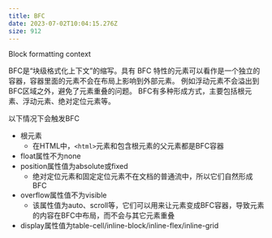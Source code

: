 ```yaml
---
title: BFC
date: 2023-07-02T10:04:15.276Z
size: 912
---
```

Block formatting context

BFC是“块级格式化上下文”的缩写。具有 BFC 特性的元素可以看作是一个独立的容器，容器里面的元素不会在布局上影响到外部元素。
例如浮动元素不会溢出到BFC区域之外，避免了元素重叠的问题。
BFC有多种形成方式，主要包括根元素、浮动元素、绝对定位元素等。

以下情况下会触发BFC
- 根元素
	- 在HTML中，`<html>`元素和包含根元素的父元素都是BFC容器
- float属性不为none
- position属性值为absolute或fixed
	- 绝对定位元素和固定定位元素不在文档的普通流中，所以它们自然形成BFC
- overflow属性值不为visible
	- 该属性值为auto、scroll等，它们可以用来让元素变成BFC容器，导致元素的内容在BFC中布局，而不会与其它元素重叠
- display属性值为table-cell/inline-block/inline-flex/inline-grid
